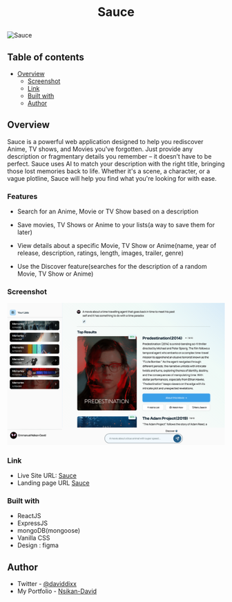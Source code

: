 # <p style="text-align: center;">Sauce</p>

![Sauce](https://iili.io/JpTUMjS.png)

## Table of contents

- [Overview](#overview)
  - [Screenshot](#screenshot)
  - [Link](#link)
  - [Built with](#built-with)
  - [Author](#author)

## Overview
Sauce is a powerful web application designed to help you rediscover Anime, TV shows, and Movies you've forgotten. Just provide any description or fragmentary details you remember – it doesn’t have to be perfect. Sauce uses AI to match your description with the right title, bringing those lost memories back to life. Whether it's a scene, a character, or a vague plotline, Sauce will help you find what you're looking for with ease.

### Features

- Search for an Anime, Movie or TV Show based on a description

- Save movies, TV Shows or Anime to your lists(a way to save them for later)

- View details about a specific Movie, TV Show or Anime(name, year of release, description, ratings, length, images, trailer, genre)

- Use the Discover feature(searches for the description of a random Movie, TV Show or Anime)

### Screenshot

![screenshot of home page](/client/public/sauce-desktop-mockup.png)


### Link

- Live Site URL: [Sauce](https://use-sauce.vercel.app/app)
- Landing page URL [Sauce](https://use-sauce.vercel.app)


### Built with

- ReactJS
- ExpressJS
- mongoDB(mongoose)
- Vanilla CSS
- Design : figma


## Author
- Twitter - [@daviddixx](https://www.twitter.com/dixx_david)
- My Portfolio - [Nsikan-David](https://nsikandavid.dev)